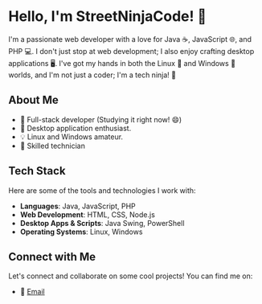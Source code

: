 # Hello, I'm StreetNinjaCode! 👋

I'm a passionate web developer with a love for Java ☕, JavaScript 🌐, and PHP 💻. I don't just stop at web development; I also enjoy crafting desktop applications 🖥️. I've got my hands in both the Linux 🐧 and Windows 💼 worlds, and I'm not just a coder; I'm a tech ninja! 🥷

## About Me

- 💼 Full-stack developer (Studying it right now! 😄)
- 🚀 Desktop application enthusiast.
- 💡 Linux and Windows amateur.
- 🔧 Skilled technician

## Tech Stack

Here are some of the tools and technologies I work with:

- **Languages**: Java, JavaScript, PHP
- **Web Development**: HTML, CSS, Node.js
- **Desktop Apps & Scripts**: Java Swing, PowerShell
- **Operating Systems**: Linux, Windows

## Connect with Me

Let's connect and collaborate on some cool projects! You can find me on:

- 📧 [Email](mailto:streetninjacode@email.com)

<!---
StreetNinjaCoder/StreetNinjaCoder is a ✨ special ✨ repository because its `README.md` (this file) appears on your GitHub profile.
You can click the Preview link to take a look at your changes.
--->

